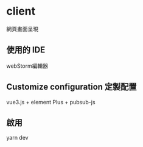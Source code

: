 # client

網頁畫面呈現

## 使用的 IDE

webStorm編輯器

## Customize configuration 定製配置

vue3.js + element Plus + pubsub-js

## 啟用

yarn dev
